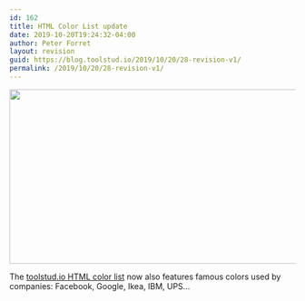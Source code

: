 ```yaml
---
id: 162
title: HTML Color List update
date: 2019-10-20T19:24:32-04:00
author: Peter Forret
layout: revision
guid: https://blog.toolstud.io/2019/10/20/28-revision-v1/
permalink: /2019/10/20/28-revision-v1/
---
```

<img loading="lazy" class="alignnone size-full wp-image-29" src="http://blog.toolstud.io/wp-content/uploads/2017/07/tumblr_otame1o1IN1un8l7mo1_1280.jpg" alt="" width="761" height="308" srcset="https://blog.toolstud.io/wp-content/uploads/2017/07/tumblr_otame1o1IN1un8l7mo1_1280.jpg 761w, https://blog.toolstud.io/wp-content/uploads/2017/07/tumblr_otame1o1IN1un8l7mo1_1280-300x121.jpg 300w" sizes="(max-width: 761px) 100vw, 761px" />

The [toolstud.io HTML color list](https://toolstud.io/color/htmlcolors.php) now also features famous colors used by companies: Facebook, Google, Ikea, IBM, UPS…